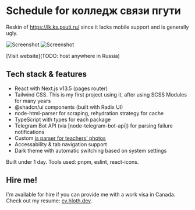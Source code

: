# Schedule for колледж связи пгути 

Reskin of https://lk.ks.psuti.ru/ since it lacks mobile support and is generally ugly.

![Screenshot](https://github.com/VityaSchel/kspguti-schedule/assets/59040542/07cc1f67-ccb0-4522-a59d-16387fa11987#gh-dark-mode-only)
![Screenshot](https://github.com/VityaSchel/kspguti-schedule/assets/59040542/7bd26798-5ec1-4033-a9ca-84ffa0c44f52#gh-light-mode-only)

[Visit website](TODO: host anywhere in Russia)

## Tech stack & features

- React with Next.js v13.5 (pages router)
- Tailwind CSS. This is my first project using it, after using SCSS Modules for many years
- @shadcn/ui components (built with Radix UI)
- node-html-parser for scraping, rehydration strategy for cache
- TypeScript with types for each package
- Telegram Bot API (via [node-telegram-bot-api]) for parsing failure notifications
- Custom [js parser for teachers' photos](https://gist.github.com/VityaSchel/28f1a360ee7798511765910b39c6086c)
- Accessability & tab navigation support
- Dark theme with automatic switching based on system settings

Built under 1 day. Tools used: pnpm, eslint, react-icons.

## Hire me!

I'm available for hire if you can provide me with a work visa in Canada. Check out my resume: [cv.hloth.dev](https://cv.hloth.dev).